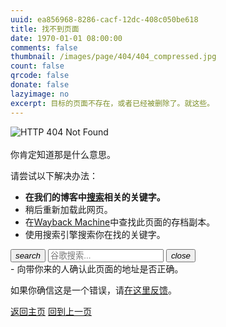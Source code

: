 ```yaml
---
uuid: ea856968-8286-cacf-12dc-408c050be618
title: 找不到页面
date: 1970-01-01 08:00:00
comments: false
thumbnail: /images/page/404/404_compressed.jpg
count: false
qrcode: false
donate: false
lazyimage: no
excerpt: 目标的页面不存在，或者已经被删除了。就这些。
---
```


<!--
<style>
        * {
            margin: 0;
            padding: 0;
        }
        .search-box {
            position: absolute;
            top: 50%;
            left: 50%;
            transform: translate(-50%,-50%);
            border-radius: 25px;
            height: 40px;
            padding: 10px;
            background-color: #CCC;
        }
        .search-box:hover>.search {
            width: 200px;
            padding: 0 6px;
        }
        .search-box:hover>.search-cli {
            transform: rotateX(360deg);
            transition: 0.8s;
        }
        .search-cli {
            float: right;
            width: 40px;
            height: 40px;
            border: none;
            border-radius: 50%;
            display: flex;
            justify-content: center;
            align-items: center;
            transition: 0.4s;
            background-color: #CCC;
        }
        .search {
            border: none;
            background: none;
            outline: none;
            float: left;
            padding:0;
            color: white;
            font-size: 16px;
            line-height: 40px;
            transition: 0.4s;
            width: 0;

        }

    </style>
    -->

<div class="mdui-card mdui-card-content mdui-ripple mdui-hoverable">
<img class="mdui-icon" src="https://img.shields.io/badge/_Error-404_Not_Found-red?logo=data:image/svg+xml;base64,PHN2ZyB4bWxucz0iaHR0cDovL3d3dy53My5vcmcvMjAwMC9zdmciIHdpZHRoPSIxMjgiIGhlaWdodD0iMTI4IiB2aWV3Qm94PSIwIDAgMjQgMjQiPjxwYXRoIGZpbGw9IiNmZmZmZmYiIGQ9Ik0xMyAxNGgtMlY5aDJtMCA5aC0ydi0yaDJNMSAyMWgyMkwxMiAyeiIvPjwvc3ZnPg==" alt="HTTP 404 Not Found" mdui-tooltip="{content: '请求的网页中找不到指定的文档。指定的路径不存在。', position: 'top'}">
</div>
<br>

<script>
    function getRandomText() {
        const texts = [
            "点我干嘛？？？",
            "你可真够无聊的。。。。",
            "你没有什么更有价值的事要做了吗？",
            "你一定觉得很好玩。",
            "真是服了你了。",
            "再点变猫娘（",
            "再点让你飞起来（",
            "再点开你盒了奥，我可知道你ip是127.0.0.1",
            "无语，和你没法交流，典型的无聊思维",
            "点这不能帮助你找到你要去的地方。",
            "我可没那么多功夫设计彩蛋...",
            "站长可闲了，你不如去找他聊天...",
            "你是不是想找点乐子？",
            "捐赠解锁此页原始内容(逃",
            "看来你不知道那是什么意思。",
            "<-_<-",
            "->_->",
            "你开心就好。",
            "Kernel panic - not syncing: Attempted to kill init!",
            "Something Wrong (999)",
            "Just do it(R).  ",
            "I use Arch BTW...",
            "你真的会看这些吗...",
            "java.lang.NullPointerException",
            "Traceback (most recent call last):",
            "(／‵Д′)／~ ╧╧",
            "(╯‵□′)╯︵┴─┴",
            "(´_ゝ`)",
            "¯\\_(ツ)_/¯",
            "Illegal instruction (core dumped)",
            "Bash: No such file or directory.",
            "Segmentation fault (core dumped)",
            "java.lang.OutOfMemoryError",
            "java.lang.FileNotFoundException",
            "Error: ENOENT: no such file or directory",
            "Warning: file_get_contents(): failed to open stream: No such file or directory.",
            "open: No such file or directory",
            "std::ifstream::failure: No such file or directory",
            "open: no such file or directory at /?",
            "thread 'main' panicked at 'called `Result::unwrap()` on an `Err` value: Os { code: 2, kind: NotFound, message: No such file or directory }'",
            "FileNotFoundError: [Errno 2] No such file or directory.",
            "好吧，我还没想好要说点啥..."
        ];
        return texts[Math.floor(Math.random() * texts.length)];
    }

    function replaceText() {
        let easter_str = getRandomText();
        window.location.href = "#playing_easter::url_easter_egg;XD_u_found_me;#playing_easter::show_sentence::" + easter_str;
        window.navigator.vibrate(200);
        document.getElementById("random-text").innerText = easter_str;
    }

</script>

<div class="mdui-hoverable" style="display: inline-block;">
<span id="random-text" style="color: inherit; cursor: pointer;" onclick="replaceText()" mdui-tooltip="{content: '点我试试（'}">你肯定知道那是什么意思。</span>
</div>
<br>

请尝试以下解决办法：

- **在我们的博客中<a href="javascript:;" mdui-dialog="{target: '#search'}" mdui-tooltip="{content: '搜索'}">搜索</a>相关的关键字。**
- 稍后重新加载此网页。
- 在[Wayback Machine](https://web.archive.org/web/20240000000000*/blog.stevezmt.top)中查找此页面的存档副本。
- 使用搜索引擎搜索你在找的关键字。
<div class="mdui-textfield mdui-textfield-expandable">
    <button class="mdui-textfield-icon mdui-btn mdui-btn-icon" onclick="searchGoogle()">
        <i class="mdui-icon material-icons">search</i>
    </button>
    <input class="mdui-textfield-input" type="text" id="google-search" placeholder="谷歌搜索..." onkeydown="if(event.key === 'Enter') searchGoogle()" onfocus="this.parentElement.classList.add('mdui-hoverable')" onblur="this.parentElement.classList.remove('mdui-hoverable')"/>
    <button class="mdui-textfield-close mdui-btn mdui-btn-icon">
        <i class="mdui-icon material-icons">close</i>
    </button>
</div>
<script>
    function searchGoogle() {
        const query = document.getElementById('google-search').value;
        if (query) {
            window.open(`https://www.google.com/search?q=${encodeURIComponent(query)}`, '_blank');
        }
    }
</script>
- 向带你来的人确认此页面的地址是否正确。

如果你确信这是一个错误，请[在这里反馈](https://github.com/stevezmtstudios/articles/issues/new/choose)。

[返回主页](/)
[回到上一页](javascript:history.back())
